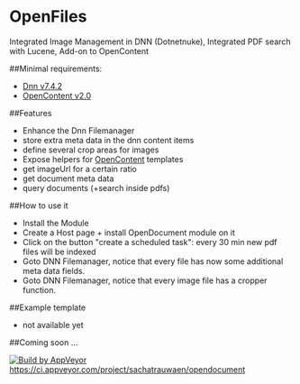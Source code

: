 # OpenFiles
Integrated Image Management in DNN (Dotnetnuke),
Integrated PDF search with Lucene,
Add-on to OpenContent


##Minimal requirements:
 * [Dnn v7.4.2](https://dotnetnuke.codeplex.com/)
 * [OpenContent v2.0](https://opencontent.codeplex.com)

##Features

* Enhance the Dnn Filemanager
 * store extra meta data in the dnn content items
 * define several crop areas for images
* Expose helpers for [OpenContent](http://opencontent.codeplex.com/) templates
 * get imageUrl for a certain ratio
 * get document meta data
 * query documents (+search inside pdfs)

##How to use it

* Install the Module
* Create a Host page + install OpenDocument module on it
* Click on the button "create a scheduled task": every 30 min new pdf files will be indexed
* Goto DNN Filemanager, notice that every file has now some additional meta data fields.
* Goto DNN Filemanager, notice that every image file has a cropper function.

##Example template

* not available yet

##Coming soon ...

[![Build by AppVeyor](https://ci.appveyor.com/api/projects/status/github/sachatrauwaen/OpenDocument?branch=master&svg=true)](https://ci.appveyor.com/project/sachatrauwaen/opendocument/)
https://ci.appveyor.com/project/sachatrauwaen/opendocument
